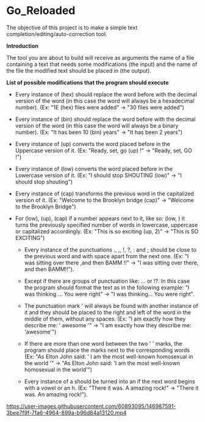 # Go_Reloaded

The objective of this project is to make a simple text completion/editing/auto-correction tool.


**Introduction**

The tool you are about to build will receive as arguments the name of a file containing a text that needs some modifications (the input) and the name of the file the modified text should be placed in (the output).

**List of possible modifications that the program should execute**

- Every instance of (hex) should replace the word before with the decimal version of the word (in this case the word will always be a hexadecimal number). (Ex: "1E (hex) files were added" -> "30 files were added")

- Every instance of (bin) should replace the word before with the decimal version of the word (in this case the word will always be a binary number). (Ex: "It has been 10 (bin) years" -> "It has been 2 years")

- Every instance of (up) converts the word placed before in the Uppercase version of it. (Ex: "Ready, set, go (up) !" -> "Ready, set, GO !")

- Every instance of (low) converts the word placed before in the Lowercase version of it. (Ex: "I should stop SHOUTING (low)" -> "I should stop shouting")

- Every instance of (cap) transforms the previous word in the capitalized version of it. (Ex: "Welcome to the Brooklyn bridge (cap)" -> "Welcome to the Brooklyn Bridge")

- For (low), (up), (cap) if a number appears next to it, like so: (low, <number>) it turns the previously specified number of words in lowercase, uppercase or capitalized accordingly. (Ex: "This is so exciting (up, 2)" -> "This is SO EXCITING")

  - Every instance of the punctuations ., ,, !, ?, : and ; should be close to the previous word and with space apart from the next one. (Ex: "I was sitting over there ,and then BAMM !!" -> "I was sitting over there, and then BAMM!!").
  - Except if there are groups of punctuation like: ... or !?. In this case the program should format the text as in the following example: "I was thinking ... You were right" -> "I was thinking... You were right".

  - The punctuation mark ' will always be found with another instance of it and they should be placed to the right and left of the word in the middle of them, without any spaces. (Ex: "I am exactly how they describe me: ' awesome '" -> "I am exactly how they describe me: 'awesome'")
  - If there are more than one word between the two ' ' marks, the program should place the marks next to the corresponding words (Ex: "As Elton John said: ' I am the most well-known homosexual in the world '" -> "As Elton John said: 'I am the most well-known homosexual in the world'")

  - Every instance of a should be turned into an if the next word begins with a vowel or an h. (Ex: "There it was. A amazing rock!" -> "There it was. An amazing rock!").


https://user-images.githubusercontent.com/60893095/146987591-3bee7f9f-7fa6-4964-899a-b96d84a13120.mp4

